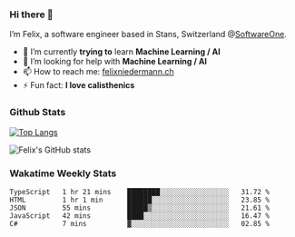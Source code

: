 ### Hi there 👋

I’m Felix, a software engineer based in Stans, Switzerland @[SoftwareOne](https://www.softwareone.com/en-ch/). 

- 🌱 I’m currently **trying to** learn **Machine Learning / AI**
- 🤔 I’m looking for help with **Machine Learning / AI**
- 📫 How to reach me: [felixniedermann.ch](https://felixniedermann.ch)
- ⚡ Fun fact: **I love calisthenics**

### Github Stats

[![Top Langs](https://github-readme-stats.vercel.app/api/top-langs/?username=FelixNiedermann&layout=compact&langs_count=10&theme=dracula)](https://github.com/FelixNiedermann)

![Felix's GitHub stats](https://github-readme-stats.vercel.app/api?username=FelixNiedermann&show_icons=true&theme=dracula)

### Wakatime Weekly Stats
<!--START_SECTION:waka-->
```text
TypeScript   1 hr 21 mins    ████████░░░░░░░░░░░░░░░░░   31.72 % 
HTML         1 hr 1 min      ██████░░░░░░░░░░░░░░░░░░░   23.85 % 
JSON         55 mins         █████▒░░░░░░░░░░░░░░░░░░░   21.61 % 
JavaScript   42 mins         ████░░░░░░░░░░░░░░░░░░░░░   16.47 % 
C#           7 mins          ▓░░░░░░░░░░░░░░░░░░░░░░░░   02.85 % 
```
<!--END_SECTION:waka-->
